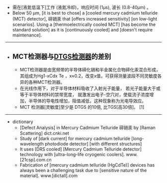 - 需在[液氮低温下]工作 (液氮冷却)，响应时间 (1μs), 波长 (0.8-40μm) 。
- Below 50 µm, [it is best to chose] a [cooled mercury cadmium telluride (MCT) detector], 碲镉汞 that [offers increased sensitivity] [on low-light scenarios]. Using a [thermoelectrically cooled MCT] [has become the standard solution] as it is [continuously cooled] and [doesn't require maintenance].
- ---
- ## MCT检测器与[DTGS检测器](((L_ckayezq)))的差别
    - MCT检测器是由宽频带的半导体碲化镉和半金属化合物碲化汞混合形成，其组成为Hg1-xCdx Te ，x≈0.2，改变x值，可获得测量波段不同灵敏度各异的各种MCT检测器。
    - 在光线作用下，对于半导体材料吸收了入射光子能量， 若光子能量大于或等于半导体材料的禁带宽度， 就激发出电子-空穴对，使载流子浓度增加，半导体的导电性增加，阻值减低，这种现象称为光电导效应。
    - MCT 检测器[灵敏度]至少是 DTGS 的10倍, 比TGS[高30倍]。 [1] 
- ---
- dictionary
    - [Defect Analysis] in Mercury Cadmium Telluride 碲镉汞 by [Raman Scattering] dict.cnki.net
    - Study of [dark current] for mercury cadmium telluride [long-wavelength photodiode detector] [with different structures]
    - It uses [DRS cooled] [Mercury Cadmium Telluride detector] technology with [ultra-long-life cryogenic coolers]. www.[21csp].com.cn
    - Fabrication of [mercury cadmium telluride (HgCdTe)] devices has always been a challenging task due to [sensitive nature of the material]. www.[dictall].com
